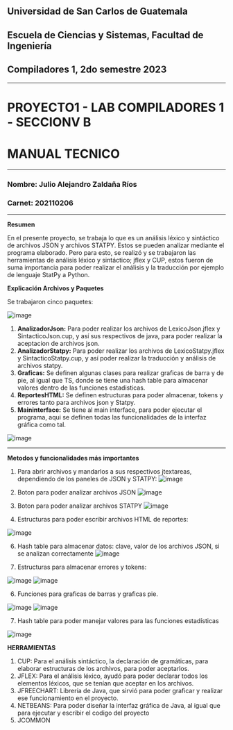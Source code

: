 ## Universidad de San Carlos de Guatemala
## Escuela de Ciencias y Sistemas, Facultad de Ingeniería
## Compiladores 1, 2do semestre 2023
-----
# PROYECTO1 - LAB COMPILADORES 1 - SECCIONV B
# MANUAL TECNICO
-----
### Nombre: Julio Alejandro Zaldaña Ríos
### Carnet: 202110206
-----

**Resumen**

En el presente proyecto, se trabaja lo que es un análisis léxico y sintáctico de archivos JSON y  archivos STATPY. Estos se pueden analizar mediante el programa elaborado. Pero para esto, se realizó
y se trabajaron las herramientas de análisis léxico y sintáctico; jflex y CUP, estos fueron de suma importancia para poder realizar el análisis y la traducción por ejemplo de lenguaje StatPy a Python.


**Explicación Archivos y Paquetes**

Se trabajaron cinco paquetes:

![image](https://github.com/julizaldana/OLC1_Proyecto1_202110206/assets/98117383/c90329a9-b4f0-4ad2-8d54-19dc7975d400)

1. __AnalizadorJson:__ Para poder realizar los archivos de LexicoJson.jflex y SintacticoJson.cup, y así sus respectivos de java, para poder realizar la aceptacion de archivos json.
2. __AnalizadorStatpy:__ Para poder realizar los archivos de LexicoStatpy.jflex y SintacticoStatpy.cup, y así poder realizar la traducción y análisis de archivos statpy.
3. __Graficas:__ Se definen algunas clases para realizar graficas de barra y de pie, al igual que TS, donde se tiene una hash table para almacenar valores dentro de las funciones estadisticas.
4. __ReportesHTML:__ Se definen estructuras para poder almacenar, tokens y errores tanto para archivos json y Statpy.
5. __Maininterface:__ Se tiene al main interface, para poder ejecutar el programa, aqui se definen todas las funcionalidades de la interfaz gráfica como tal.

![image](https://github.com/julizaldana/OLC1_Proyecto1_202110206/assets/98117383/94f2bdee-2346-4e2d-9b87-f352c28dcd19)


-----

**Metodos y funcionalidades más importantes**

1. Para abrir archivos y mandarlos a sus respectivos jtextareas, dependiendo de los paneles de JSON y STATPY:
![image](https://github.com/julizaldana/OLC1_Proyecto1_202110206/assets/98117383/765fa5fc-ba4a-4dc9-a653-cd5ea78ea6cb)

2. Boton para poder analizar archivos JSON
![image](https://github.com/julizaldana/OLC1_Proyecto1_202110206/assets/98117383/6510c479-4903-4372-a81a-ca8977cd20d4)

3. Boton para poder analizar archivos STATPY
![image](https://github.com/julizaldana/OLC1_Proyecto1_202110206/assets/98117383/c9669de0-b821-43fb-92fc-c87ef7eb86ca)

4. Estructuras para poder escribir archivos HTML de reportes:

![image](https://github.com/julizaldana/OLC1_Proyecto1_202110206/assets/98117383/ab5b9f3a-5b06-4919-bd53-f0da66fde486)
  

6. Hash table para almacenar datos: clave, valor de los archivos JSON, si se analizan correctamente
![image](https://github.com/julizaldana/OLC1_Proyecto1_202110206/assets/98117383/5a605b24-4934-431b-88f5-6a596f946d07)

7. Estructuras para almacenar errores y tokens:

![image](https://github.com/julizaldana/OLC1_Proyecto1_202110206/assets/98117383/0a277ecd-48af-46ca-b2e3-d8d7bf64a1d5)
![image](https://github.com/julizaldana/OLC1_Proyecto1_202110206/assets/98117383/2300c2b6-332f-444c-88bc-cfa4fbff7995)

6. Funciones para graficas de barras y graficas pie.

![image](https://github.com/julizaldana/OLC1_Proyecto1_202110206/assets/98117383/8fc83e57-4e27-469e-91cc-3acc8515b9e5)
![image](https://github.com/julizaldana/OLC1_Proyecto1_202110206/assets/98117383/e75e655d-cefe-415f-b65e-a62c4cc198d8)

7. Hash table para poder manejar valores para las funciones estadísticas

![image](https://github.com/julizaldana/OLC1_Proyecto1_202110206/assets/98117383/168cc86d-1831-4421-bb44-51f2f7fe6868)



**HERRAMIENTAS**

1. CUP: Para el análisis sintáctico, la declaración de gramáticas, para elaborar estructuras de los archivos, para poder aceptarlos.
2. JFLEX: Para el análisis léxico, ayudó para poder declarar todos los elementos léxicos, que se tenían que aceptar en los archivos.
3. JFREECHART: Librería de Java, que sirvió para poder graficar y realizar ese funcionamiento en el proyecto.
4. NETBEANS: Para poder diseñar la interfaz gráfica de Java, al igual que para ejecutar y escribir el codigo del proyecto
5. JCOMMON
